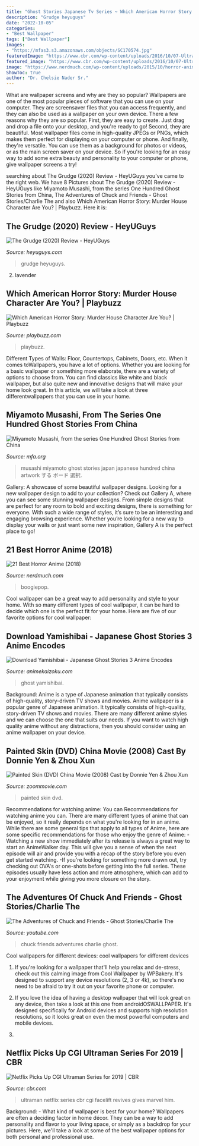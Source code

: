 ```yaml
---
title: "Ghost Stories Japanese Tv Series ~ Which American Horror Story: Murder House Character Are You?"
description: "Grudge heyuguys"
date: "2022-10-05"
categories:
- "Best Wallpaper"
tags: ["Best Wallpaper"]
images:
- "https://mfas3.s3.amazonaws.com/objects/SC170574.jpg"
featuredImage: "https://www.cbr.com/wp-content/uploads/2016/10/07-Ultraman.jpg"
featured_image: "https://www.cbr.com/wp-content/uploads/2016/10/07-Ultraman.jpg"
image: "https://www.nerdmuch.com/wp-content/uploads/2015/10/horror-anime-boogiepop.jpg"
ShowToc: true
author: "Dr. Chelsie Nader Sr."
---
```



What are wallpaper screens and why are they so popular?
Wallpapers are one of the most popular pieces of software that you can use on your computer. They are screensaver files that you can access frequently, and they can also be used as a wallpaper on your own device. There a few reasons why they are so popular. First, they are easy to create. Just drag and drop a file onto your desktop, and you're ready to go! Second, they are beautiful. Most wallpaper files come in high-quality JPEGs or PNGs, which makes them perfect for displaying on your computer or phone. And finally, they're versatile. You can use them as a background for photos or videos, or as the main screen saver on your device. So if you're looking for an easy way to add some extra beauty and personality to your computer or phone, give wallpaper screens a try!

	

		
searching about The Grudge (2020) Review - HeyUGuys you've came to the right web. We have 8 Pictures about The Grudge (2020) Review - HeyUGuys like Miyamoto Musashi, from the series One Hundred Ghost Stories from China, The Adventures of Chuck and Friends - Ghost Stories/Charlie The and also Which American Horror Story: Murder House Character Are You? | Playbuzz. Here it is:
		
    
## The Grudge (2020) Review - HeyUGuys

<img loading=lazy src="https://i1.wp.com/www.heyuguys.com/images/2020/01/MV5BNmNmNjc4NGQtNjdjZS00MzMzLTlkN2YtNzdkZDk2N2UzNDliXkEyXkFqcGdeQXVyNjUxMjc1OTM@._V1_.jpg?fit=1200%2C694&amp;ssl=1" onerror="this.onerror=null;this.src='https://tse4.mm.bing.net/th?id=OIP.JD-Nw9KkkLvTdt22S-zZ5wHaES&amp;pid=15.1';" alt="The Grudge (2020) Review - HeyUGuys">

_Source: heyuguys.com_

>grudge heyuguys. 

	

2. lavender 

    
## Which American Horror Story: Murder House Character Are You? | Playbuzz

<img loading=lazy src="http://cdn.playbuzz.com/cdn/afeb7ff5-65ce-44a2-af32-03bc04b76e03/928ea814-2a2e-470b-b62b-dc60132a0f5b.jpg" onerror="this.onerror=null;this.src='https://tse3.mm.bing.net/th?id=OIP.fqXN33mz9QIBHOF0wie_LgHaD4&amp;pid=15.1';" alt="Which American Horror Story: Murder House Character Are You? | Playbuzz">

_Source: playbuzz.com_

>playbuzz. 

	

Different Types of Walls: Floor, Countertops, Cabinets, Doors, etc.
When it comes toWallpapers, you have a lot of options. Whether you are looking for a basic wallpaper or something more elaborate, there are a variety of options to choose from. You can find classics like white and black wallpaper, but also quite new and innovative designs that will make your home look great. In this article, we will take a look at three differentwallpapers that you can use in your home.

    
## Miyamoto Musashi, From The Series One Hundred Ghost Stories From China

<img loading=lazy src="https://mfas3.s3.amazonaws.com/objects/SC170574.jpg" onerror="this.onerror=null;this.src='https://tse2.mm.bing.net/th?id=OIP.Nnd__WSKY_HrZYiE1quzaAHaKv&amp;pid=15.1';" alt="Miyamoto Musashi, from the series One Hundred Ghost Stories from China">

_Source: mfa.org_

>musashi miyamoto ghost stories japan japanese hundred china artwork する ボード 選択. 

	

Gallery: A showcase of some beautiful wallpaper designs.
Looking for a new wallpaper design to add to your collection? Check out Gallery A, where you can see some stunning wallpaper designs. From simple designs that are perfect for any room to bold and exciting designs, there is something for everyone. With such a wide range of styles, it’s sure to be an interesting and engaging browsing experience. Whether you’re looking for a new way to display your walls or just want some new inspiration, Gallery A is the perfect place to go!





	
	
    
## 21 Best Horror Anime (2018)

<img loading=lazy src="https://www.nerdmuch.com/wp-content/uploads/2015/10/horror-anime-boogiepop.jpg" onerror="this.onerror=null;this.src='https://tse3.mm.bing.net/th?id=OIP.Y3GGhZsmsUorwb4bozrkEQHaEm&amp;pid=15.1';" alt="21 Best Horror Anime (2018)">

_Source: nerdmuch.com_

>boogiepop. 

	

Cool wallpaper can be a great way to add personality and style to your home. With so many different types of cool wallpaper, it can be hard to decide which one is the perfect fit for your home. Here are five of our favorite options for cool wallpaper: 

    
## Download Yamishibai - Japanese Ghost Stories 3 Anime Encodes

<img loading=lazy src="https://animekaizoku.com/wp-content/uploads/2019/12/00031994.jpg" onerror="this.onerror=null;this.src='https://tse4.mm.bing.net/th?id=OIP.xZg1uVmu1mNw9r14LlpDigHaEK&amp;pid=15.1';" alt="Download Yamishibai - Japanese Ghost Stories 3 Anime Encodes">

_Source: animekaizoku.com_

>ghost yamishibai. 

	

Background: Anime is a type of Japanese animation that typically consists of high-quality, story-driven TV shows and movies.
Anime wallpaper is a popular genre of Japanese animation. It typically consists of high-quality, story-driven TV shows and movies. There are many different anime styles and we can choose the one that suits our needs. If you want to watch high quality anime without any distractions, then you should consider using an anime wallpaper on your device.

    
## Painted Skin (DVD) China Movie (2008) Cast By Donnie Yen &amp; Zhou Xun

<img loading=lazy src="http://www.zoommovie.com/dvd1/dvd-1-3986.jpg" onerror="this.onerror=null;this.src='https://tse3.mm.bing.net/th?id=OIP.Vyl8175r4NZyLkC_ONM1SgHaKn&amp;pid=15.1';" alt="Painted Skin (DVD) China Movie (2008) Cast by Donnie Yen &amp; Zhou Xun">

_Source: zoommovie.com_

>painted skin dvd. 

	

Recommendations for watching anime: You can
Recommendations for watching anime you can. There are many different types of anime that can be enjoyed, so it really depends on what you're looking for in an anime. While there are some general tips that apply to all types of Anime, here are some specific recommendations for those who enjoy the genre of Anime: 
-Watching a new show immediately after its release is always a great way to start an AnimeWalker day. This will give you a sense of when the next episode will air and provide you with a recap of the story before you even get started watching. 
-If you're looking for something more drawn out, try checking out OVA's or one-shots before getting into the full series. These episodes usually have less action and more atmosphere, which can add to your enjoyment while giving you more closure on the story.

    
## The Adventures Of Chuck And Friends - Ghost Stories/Charlie The

<img loading=lazy src="http://i.ytimg.com/vi/y1ZWgkYSfi0/maxresdefault.jpg" onerror="this.onerror=null;this.src='https://tse3.mm.bing.net/th?id=OIP.fCPtHCScptL5K9hAZkV12wHaEK&amp;pid=15.1';" alt="The Adventures of Chuck and Friends - Ghost Stories/Charlie The">

_Source: youtube.com_

>chuck friends adventures charlie ghost. 

	

Cool wallpapers for different devices:
cool wallpapers for different devices 

1. If you're looking for a wallpaper that'll help you relax and de-stress, check out this calming image from Cool Wallpaper by WPBakery. It's designed to support any device resolutions (2, 3 or 4k), so there's no need to be afraid to try it out on your favorite phone or computer.

2. If you love the idea of having a desktop wallpaper that will look great on any device, then take a look at this one from androidOSWALLPAPER. It's designed specifically for Android devices and supports high resolution resolutions, so it looks great on even the most powerful computers and mobile devices.

3.

    
## Netflix Picks Up CGI Ultraman Series For 2019 | CBR

<img loading=lazy src="https://www.cbr.com/wp-content/uploads/2016/10/07-Ultraman.jpg" onerror="this.onerror=null;this.src='https://tse3.mm.bing.net/th?id=OIP.rB1LY9p5gQrhynny82sGGwHaDt&amp;pid=15.1';" alt="Netflix Picks Up CGI Ultraman Series for 2019 | CBR">

_Source: cbr.com_

>ultraman netflix series cbr cgi facelift revives gives marvel him. 

	

Background: - What kind of wallpaper is best for your home?
Wallpapers are often a deciding factor in home décor. They can be a way to add personality and flavor to your living space, or simply as a backdrop for your pictures. Here, we'll take a look at some of the best wallpaper options for both personal and professional use.

